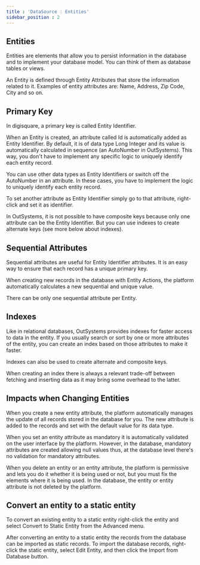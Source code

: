 ```yaml
---
title : 'DataSource : Entities'
sidebar_position : 2
---
```


## Entities
Entities are elements that allow you to persist information in the database and to implement your database model. You can think of them as database tables or views.

An Entity is defined through Entity Attributes that store the information related to it. Examples of entity attributes are: Name, Address, Zip Code, City and so on.

## Primary Key
In digisquare, a primary key is called Entity Identifier.

When an Entity is created, an attribute called Id is automatically added as Entity Identifier. By default, it is of data type Long Integer and its value is automatically calculated in sequence (an AutoNumber in OutSystems). This way, you don't have to implement any specific logic to uniquely identify each entity record.

You can use other data types as Entity Identifiers or switch off the AutoNumber in an attribute. In these cases, you have to implement the logic to uniquely identify each entity record.

To set another attribute as Entity Identifier simply go to that attribute, right-click and set it as identifier.

In OutSystems, it is not possible to have composite keys because only one attribute can be the Entity Identifier. But you can use indexes to create alternate keys (see more below about indexes).

## Sequential Attributes
Sequential attributes are useful for Entity Identifier attributes. It is an easy way to ensure that each record has a unique primary key.

When creating new records in the database with Entity Actions, the platform automatically calculates a new sequential and unique value.

There can be only one sequential attribute per Entity.

## Indexes
Like in relational databases, OutSystems provides indexes for faster access to data in the entity. If you usually search or sort by one or more attributes of the entity, you can create an index based on those attributes to make it faster.

Indexes can also be used to create alternate and composite keys.

When creating an index there is always a relevant trade-off between fetching and inserting data as it may bring some overhead to the latter.

## Impacts when Changing Entities
When you create a new entity attribute, the platform automatically manages the update of all records stored in the database for you. The new attribute is added to the records and set with the default value for its data type.

When you set an entity attribute as mandatory it is automatically validated on the user interface by the platform. However, in the database, mandatory attributes are created allowing null values thus, at the database level there's no validation for mandatory attributes.

When you delete an entity or an entity attribute, the platform is permissive and lets you do it whether it is being used or not, but you must fix the elements where it is being used. In the database, the entity or entity attribute is not deleted by the platform.

## Convert an entity to a static entity
To convert an existing entity to a static entity right-click the entity and select Convert to Static Entity from the Advanced menu.

After converting an entity to a static entity the records from the database can be imported as static records. To import the database records, right-click the static entity, select Edit Entity, and then click the Import from Database button.